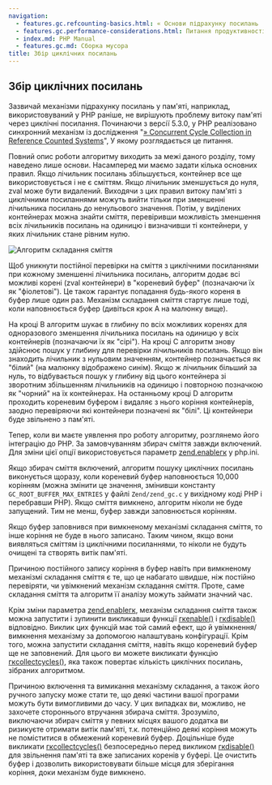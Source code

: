 ```yaml
---
navigation:
  - features.gc.refcounting-basics.html: « Основи підрахунку посилань
  - features.gc.performance-considerations.html: Питання продуктивності »
  - index.md: PHP Manual
  - features.gc.md: Сборка мусора
title: Збір циклічних посилань
---
```

## Збір циклічних посилань

Зазвичай механізми підрахунку посилань у пам'яті, наприклад, використовуваний у PHP раніше, не вирішують проблему витоку пам'яті через циклічні посилання. Починаючи з версії 5.3.0, у PHP реалізовано синхронний механізм із дослідження "[» Concurrent Cycle Collection in Reference Counted Systems](https://pages.cs.wisc.edu/~cymen/misc/interests/Bacon01Concurrent.pdf)", У якому розглядається це питання.

Повний опис роботи алгоритму виходить за межі даного розділу, тому наведено лише основи. Насамперед ми маємо задати кілька основних правил. Якщо лічильник посилань збільшується, контейнер все ще використовується і не є сміттям. Якщо лічильник зменшується до нуля, zval може бути видалений. Виходячи з цих правил витоку пам'яті з циклічними посиланнями можуть вийти тільки при зменшенні лічильника посилань до ненульового значення. Потім, у виділених контейнерах можна знайти сміття, перевіривши можливість зменшення всіх лічильників посилань на одиницю і визначивши ті контейнери, у яких лічильник стане рівним нулю.

![Алгоритм складання сміття](images/12f37b1c6963c1c5c18f30495416a197-gc-algorithm.png)

Щоб уникнути постійної перевірки на сміття з циклічними посиланнями при кожному зменшенні лічильника посилань, алгоритм додає всі можливі корені (zval контейнери) в "кореневий буфер" (позначаючи їх як "фіолетові"). Це також гарантує попадання будь-якого кореня в буфер лише один раз. Механізм складання сміття стартує лише тоді, коли наповнюється буфер (дивіться крок A на малюнку вище).

На кроці B алгоритм шукає в глибину по всіх можливих коренях для одноразового зменшення лічильника посилань на одиницю у всіх контейнерів (позначаючи їх як "сірі"). На кроці C алгоритм знову здійснює пошук у глибину для перевірки лічильників посилань. Якщо він знаходить лічильник з нульовим значенням, контейнер позначається як "білий" (на малюнку відображено синім). Якщо ж лічильник більший за нуль, то відбувається пошук у глибину від цього контейнера зі зворотним збільшенням лічильників на одиницю і повторною позначкою як "чорний" на їх контейнерах. На останньому кроці D алгоритм проходить кореневим буфером і видаляє з нього коріння контейнерів, заодно перевіряючи які контейнери позначені як "білі". Ці контейнери буде звільнено з пам'яті.

Тепер, коли ви маєте уявлення про роботу алгоритму, розглянемо його інтеграцію до PHP. За замовчуванням збирач сміття завжди включений. Для зміни цієї опції використовується параметр [zend.enableгк](info.configuration.html#ini.zend.enable-gc) у php.ini.

Якщо збирач сміття включений, алгоритм пошуку циклічних посилань виконується щоразу, коли кореневий буфер наповнюється 10,000 корінням (можна змінити це значення, змінивши константу `GC_ROOT_BUFFER_MAX_ENTRIES` у файлі `Zend/zend_gc.c` у вихідному коді PHP і перебравши PHP). Якщо сміття вимкнено, алгоритм ніколи не буде запущений. Тим не менш, буфер завжди заповнюється корінням.

Якщо буфер заповнився при вимкненому механізмі складання сміття, то інше коріння не буде в нього записано. Таким чином, якщо вони виявляться сміттям із циклічними посиланнями, то ніколи не будуть очищені та створять витік пам'яті.

Причиною постійного запису коріння в буфер навіть при вимкненому механізмі складання сміття є те, що це набагато швидше, ніж постійно перевіряти, чи увімкнений механізм складання сміття. Проте, саме складання сміття та алгоритм її аналізу можуть займати значний час.

Крім зміни параметра [zend.enableгк](info.configuration.html#ini.zend.enable-gc), механізм складання сміття також можна запустити і зупинити викликавши функції [гкenable()](function.gc-enable.html) і [гкdisable()](function.gc-disable.html) відповідно. Виклик цих функцій має той самий ефект, що й увімкнення/вимкнення механізму за допомогою налаштувань конфігурації. Крім того, можна запустити складання сміття, навіть якщо кореневий буфер ще не заповнений. Для цього ви можете викликати функцію [гкcollectcycles()](function.gc-collect-cycles.html), яка також повертає кількість циклічних посилань, зібраних алгоритмом.

Причиною включення та вимикання механізму складання, а також його ручного запуску може стати те, що деякі частини вашої програми можуть бути вимогливими до часу. У цих випадках ви, можливо, не захочете стороннього втручання збирача сміття. Зрозуміло, виключаючи збирач сміття у певних місцях вашого додатка ви ризикуєте отримати витік пам'яті, т.к. потенційно деякі коріння можуть не поміститися в обмежений кореневий буфер. Доцільніше буде викликати [гкcollectcycles()](function.gc-collect-cycles.html) безпосередньо перед викликом [гкdisable()](function.gc-disable.html) для звільнення пам'яті та вже записаних коренів у буфері. Це очистить буфер і дозволить використовувати більше місця для зберігання коріння, доки механізм буде вимкнено.
